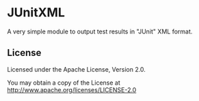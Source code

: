 # JUnitXML

A very simple module to output test results in "JUnit" XML format. 

## License

Licensed under the Apache License, Version 2.0.

You may obtain a copy of the License at http://www.apache.org/licenses/LICENSE-2.0
